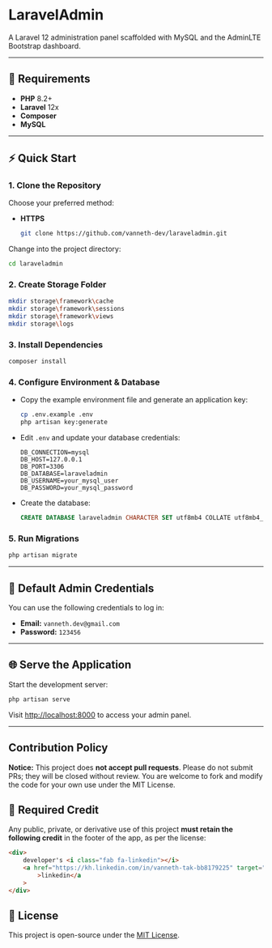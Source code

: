 # LaravelAdmin

A Laravel 12 administration panel scaffolded with MySQL and the AdminLTE Bootstrap dashboard.

---

## 🚀 Requirements

-   **PHP** 8.2+
-   **Laravel** 12x
-   **Composer**
-   **MySQL**

---

## ⚡️ Quick Start

### 1. Clone the Repository

Choose your preferred method:

-   **HTTPS**
    ```bash
    git clone https://github.com/vanneth-dev/laraveladmin.git
    ```

Change into the project directory:

```bash
cd laraveladmin
```

### 2. Create Storage Folder

```bash
mkdir storage\framework\cache
mkdir storage\framework\sessions
mkdir storage\framework\views
mkdir storage\logs
```

### 3. Install Dependencies

```bash
composer install
```

### 4. Configure Environment & Database

-   Copy the example environment file and generate an application key:
    ```bash
    cp .env.example .env
    php artisan key:generate
    ```
-   Edit `.env` and update your database credentials:
    ```env
    DB_CONNECTION=mysql
    DB_HOST=127.0.0.1
    DB_PORT=3306
    DB_DATABASE=laraveladmin
    DB_USERNAME=your_mysql_user
    DB_PASSWORD=your_mysql_password
    ```
-   Create the database:
    ```sql
    CREATE DATABASE laraveladmin CHARACTER SET utf8mb4 COLLATE utf8mb4_unicode_ci;
    ```

### 5. Run Migrations

```bash
php artisan migrate
```

---

## 📝 Default Admin Credentials

You can use the following credentials to log in:

-   **Email:** `vanneth.dev@gmail.com`
-   **Password:** `123456`

---

## 🌐 Serve the Application

Start the development server:

```bash
php artisan serve
```

Visit [http://localhost:8000](http://localhost:8000) to access your admin panel.

---

## Contribution Policy

**Notice:** This project does **not accept pull requests**. Please do not submit PRs; they will be closed without review. You are welcome to fork and modify the code for your own use under the MIT License.

## 📝 Required Credit

Any public, private, or derivative use of this project **must retain the following credit** in the footer of the app, as per the license:

```html
<div>
    developer's <i class="fab fa-linkedin"></i>
    <a href="https://kh.linkedin.com/in/vanneth-tak-bb8179225" target="_blank"
        >linkedin</a
    >
</div>
```

## 📄 License

This project is open-source under the [MIT License](https://opensource.org/licenses/MIT).
